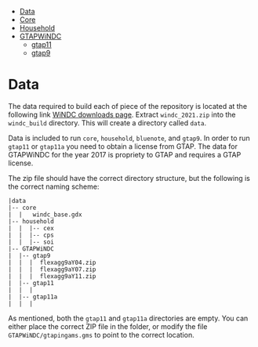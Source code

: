 - [Data](#data)
- [Core](core/README.md)
- [Household](household/README.md)
- [GTAPWiNDC](GTAPWiNDC/README.md)
    - [gtap11](GTAPWiNDC/gtap11/README.md)
    - [gtap9](GTAPWiNDC/gtap9/README.md)


# Data

The data required to build each of piece of the repository is located at the following link
[WiNDC downloads page](https://windc.wisc.edu/downloads.html). Extract `windc_2021.zip` into the 
`windc_build` directory. This will create a directory called `data`.

Data is included to run `core`, `household`, `bluenote`, and `gtap9`. In order to run `gtap11` or `gtap11a` you
need to obtain a license from GTAP. The data for GTAPWiNDC for the year 2017 is propriety to GTAP and requires a GTAP license. 

The zip file should have the correct directory structure, but the following is the correct naming scheme:

```
|data
|-- core
|  |   windc_base.gdx
|-- household
|  |  |-- cex
|  |  |-- cps
|  |  |-- soi
|-- GTAPWiNDC
|  |-- gtap9
|  |  |  flexagg9aY04.zip
|  |  |  flexagg9aY07.zip
|  |  |  flexagg9aY11.zip
|  |-- gtap11
|  |  |  
|  |-- gtap11a
|  |  |
```

As mentioned, both the `gtap11` and `gtap11a` directories are empty. You can either place the correct
ZIP file in the folder, or modify the file `GTAPWiNDC/gtapingams.gms` to point to the correct location.